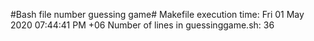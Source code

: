 #Bash file number guessing game#
Makefile execution time: Fri 01 May 2020 07:44:41 PM +06
Number of lines in guessinggame.sh: 36
